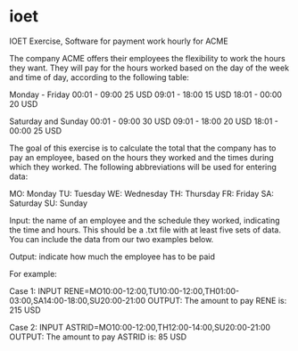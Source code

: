 # ioet
IOET Exercise, Software for payment work hourly for ACME

The company ACME offers their employees the flexibility to work the hours they want. They will pay for the hours worked based on the day of the week and time of day, according to the following table:

Monday - Friday
00:01 - 09:00 25 USD
09:01 - 18:00 15 USD
18:01 - 00:00 20 USD

Saturday and Sunday
00:01 - 09:00 30 USD
09:01 - 18:00 20 USD
18:01 - 00:00 25 USD

The goal of this exercise is to calculate the total that the company has to pay an employee, based on the hours they worked and the times during which they worked. The following abbreviations will be used for entering data:

MO: Monday
TU: Tuesday
WE: Wednesday
TH: Thursday
FR: Friday
SA: Saturday
SU: Sunday

Input: the name of an employee and the schedule they worked, indicating the time and hours. This should be a .txt file with at least five sets of data. You can include the data from our two examples below.

Output: indicate how much the employee has to be paid

For example:

Case 1:
INPUT
RENE=MO10:00-12:00,TU10:00-12:00,TH01:00-03:00,SA14:00-18:00,SU20:00-21:00
OUTPUT:
The amount to pay RENE is: 215 USD

Case 2:
INPUT
ASTRID=MO10:00-12:00,TH12:00-14:00,SU20:00-21:00
OUTPUT:
The amount to pay ASTRID is: 85 USD